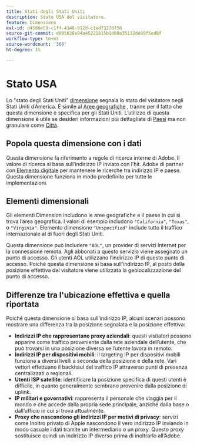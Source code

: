 ```yaml
---
title: Stati degli Stati Uniti
description: Stato USA del visitatore.
feature: Dimensions
exl-id: d4506e59-c1ff-4348-912d-c1ad73278f56
source-git-commit: d095628e94a45221815b1d08e35132de09f5ed8f
workflow-type: tm+mt
source-wordcount: '368'
ht-degree: 1%

---
```


# Stato USA

Lo &quot;stato degli Stati Uniti&quot; [dimensione](overview.md) segnala lo stato del visitatore negli Stati Uniti d’America. È simile al [Aree geografiche](regions.md) , tranne per il fatto che questa dimensione è specifica per gli Stati Uniti. L’utilizzo di questa dimensione è utile se desideri informazioni più dettagliate di [Paesi](countries.md) ma non granulare come [Città](cities.md).

## Popola questa dimensione con i dati

Questa dimensione fa riferimento a regole di ricerca interne di Adobe. Il valore di ricerca si basa sull’indirizzo IP inviato con l’hit. Adobe di partner con [Elemento digitale](https://www.digitalelement.com/) per mantenere le ricerche tra indirizzo IP e paese. Questa dimensione funziona in modo predefinito per tutte le implementazioni.

## Elementi dimensionali

Gli elementi Dimension includono le aree geografiche e il paese in cui si trova l’area geografica. I valori di esempio includono `"California"`, `"Texas"`, o `"Virginia"`. Elemento dimensione `"Unspecified"` include tutto il traffico internazionale al di fuori degli Stati Uniti.

Questa dimensione può includere `"AOL"`, un provider di servizi Internet per la connessione remota. Agli abbonati a questo servizio viene assegnato un punto di accesso. Gli utenti AOL utilizzano l’indirizzo IP di questo punto di accesso. Poiché questa dimensione si basa sull’indirizzo IP, al posto della posizione effettiva del visitatore viene utilizzata la geolocalizzazione del punto di accesso.

## Differenze tra l&#39;ubicazione effettiva e quella riportata

Poiché questa dimensione si basa sull’indirizzo IP, alcuni scenari possono mostrare una differenza tra la posizione segnalata e la posizione effettiva:

* **Indirizzi IP che rappresentano proxy aziendali**: questi visitatori possono apparire come traffico proveniente dalla rete aziendale dell’utente, che può trovarsi in una posizione diversa se l’utente lavora in remoto.
* **Indirizzi IP per dispositivi mobili**: il targeting IP per dispositivi mobili funziona a diversi livelli a seconda della posizione e della rete. Vari vettori effettuano il backhaul del traffico IP attraverso punti di presenza centralizzati o regionali.
* **Utenti ISP satellite**: identificare la posizione specifica di questi utenti è difficile, in quanto generalmente sembrano provenire dalla posizione di uplink.
* **IP militari e governativi**: rappresenta il personale che viaggia per il mondo e che accede dalla propria sede principale, anziché dalla base o dall’ufficio in cui si trova attualmente.
* **Proxy che nascondono gli indirizzi IP per motivi di privacy**: servizi come Inoltro privato di Apple nascondono il vero indirizzo IP inviando in modo casuale i dati tramite un intermediario o un proxy. Questo proxy sostituisce quindi un indirizzo IP diverso prima di inoltrarlo all’Adobe.
